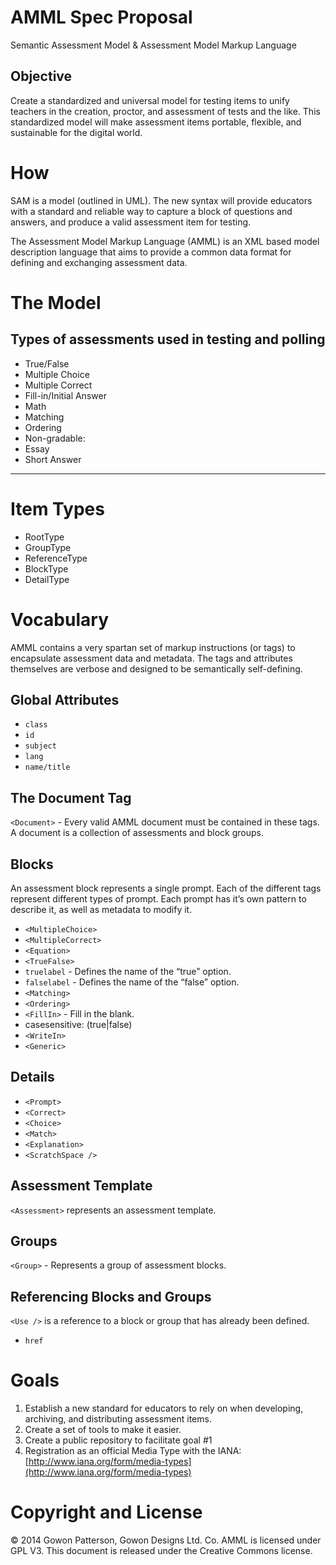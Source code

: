 # AMML Spec Proposal

Semantic Assessment Model & Assessment Model Markup Language

## Objective

Create a standardized and universal model for testing items to unify teachers in the creation, proctor, and assessment of tests and the like. This standardized model will make assessment items portable, flexible, and sustainable for the digital world.

# How

SAM is a model (outlined in UML). The new syntax will provide educators with a standard and reliable way to capture a block of questions and answers, and produce a valid assessment item for testing.

The Assessment Model Markup Language (AMML) is an XML based model description language that aims to provide a common data format for defining and exchanging assessment data.

# The Model

## Types of assessments used in testing and polling

-   True/False
-   Multiple Choice
-   Multiple Correct
-   Fill-in/Initial Answer
-   Math
-   Matching
-   Ordering
-   Non-gradable:
  -   Essay
  -   Short Answer

---

# Item Types

-   RootType
-   GroupType
-   ReferenceType
-   BlockType
-   DetailType

# Vocabulary

AMML contains a very spartan set of markup instructions (or tags) to encapsulate assessment data and metadata. The tags and attributes themselves are verbose and designed to be semantically self-defining.

## Global Attributes

-   `class`
-   `id`
-   `subject`
-   `lang`
-   `name/title`

## The Document Tag
`<Document>` - Every valid AMML document must be contained in these tags. A document is a collection of assessments and block groups.

## Blocks

An assessment block represents a single prompt. Each of the different tags represent different types of prompt. Each prompt has it’s own pattern to describe it, as well as metadata to modify it.

-   `<MultipleChoice>`
-   `<MultipleCorrect>`
-   `<Equation>`
-   `<TrueFalse>`
  -   `truelabel` - Defines the name of the “true” option.
  -   `falselabel` - Defines the name of the “false” option.
-   `<Matching>`
-   `<Ordering>`
-   `<FillIn>` - Fill in the blank.
  -   casesensitive: (true|false)
-   `<WriteIn>`
-   `<Generic>`

## Details
-   `<Prompt>`
-   `<Correct>`
-   `<Choice>`
-   `<Match>`
-   `<Explanation>`
-   `<ScratchSpace />`

## Assessment Template
`<Assessment>` represents an assessment template.

## Groups
`<Group>` - Represents a group of assessment blocks.

## Referencing Blocks and Groups
`<Use />` is a reference to a block or group that has already been defined.
  -   `href`

# Goals

1.  Establish a new standard for educators to rely on when developing,
    archiving, and distributing assessment items.
2.  Create a set of tools to make it easier.
3.  Create a public repository to facilitate goal \#1
4.  Registration as an official Media Type with the IANA:
    [http://www.iana.org/form/media-types](http://www.iana.org/form/media-types)

# Copyright and License

&copy; 2014 Gowon Patterson, Gowon Designs Ltd. Co. AMML is licensed under GPL V3. This document is released under the Creative Commons license.
